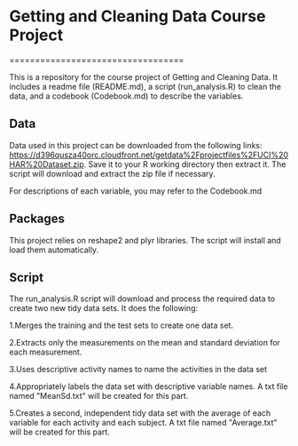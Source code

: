 # Getting and Cleaning Data Course Project
==================================

This is a repository for the course project of Getting and Cleaning Data. It includes a readme file (README.md), a script (run_analysis.R) to clean the data, and a codebook (Codebook.md) to describe the variables.

## Data
Data used in this project can be downloaded from the following links:
https://d396qusza40orc.cloudfront.net/getdata%2Fprojectfiles%2FUCI%20HAR%20Dataset.zip. Save it to your R working directory then extract it. The script will download and extract the zip file if necessary.

For descriptions of each variable, you may refer to the Codebook.md

## Packages
This project relies on reshape2 and plyr libraries. The script will install and load them automatically.

## Script
The run_analysis.R script will download and process the required data to create two new tidy data sets. It does the following:

1.Merges the training and the test sets to create one data set.

2.Extracts only the measurements on the mean and standard deviation for each measurement.

3.Uses descriptive activity names to name the activities in the data set

4.Appropriately labels the data set with descriptive variable names. A txt file named "MeanSd.txt" will be created for this part.

5.Creates a second, independent tidy data set with the average of each variable for each activity and each subject. A txt file named "Average.txt" will be created for this part.